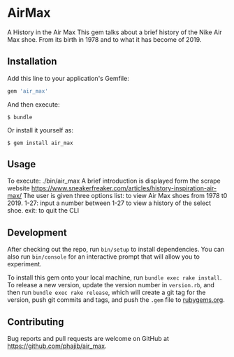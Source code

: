 # AirMax
A History in the Air Max
This gem talks about a brief history of the Nike Air Max shoe. From its birth in 1978 and to what it has become of 2019.

## Installation

Add this line to your application's Gemfile:

```ruby
gem 'air_max'
```

And then execute:

    $ bundle

Or install it yourself as:

    $ gem install air_max

## Usage

To execute: ./bin/air_max
A brief introduction is displayed form the scrape website
https://www.sneakerfreaker.com/articles/history-inspiration-air-max/
The user is given three options
list: to view Air Max shoes from 1978 t0 2019.
1-27: input a number between 1-27 to view a history of the select shoe.
exit: to quit the CLI

## Development

After checking out the repo, run `bin/setup` to install dependencies. You can also run `bin/console` for an interactive prompt that will allow you to experiment.

To install this gem onto your local machine, run `bundle exec rake install`. To release a new version, update the version number in `version.rb`, and then run `bundle exec rake release`, which will create a git tag for the version, push git commits and tags, and push the `.gem` file to [rubygems.org](https://rubygems.org).

## Contributing

Bug reports and pull requests are welcome on GitHub at https://github.com/phajib/air_max.
